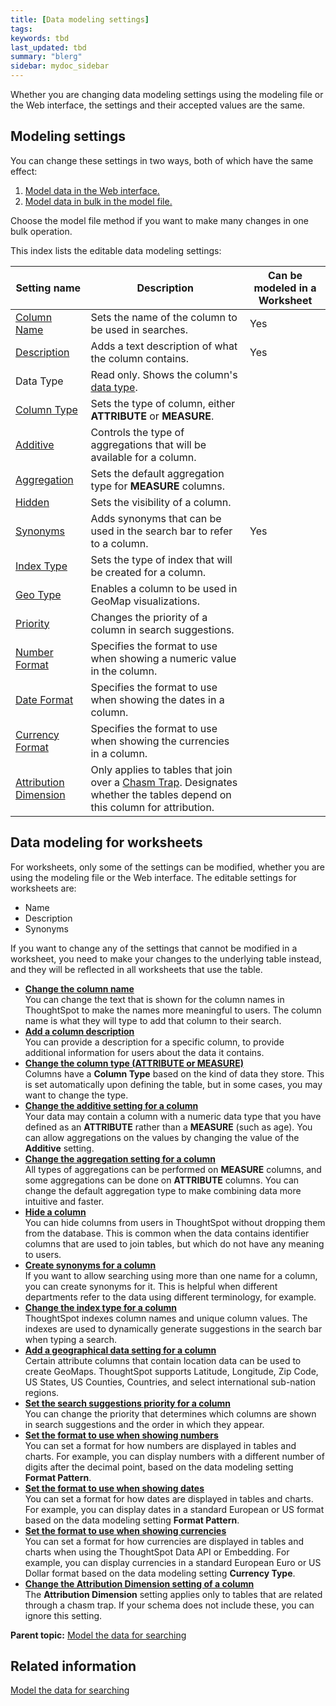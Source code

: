 ```yaml
---
title: [Data modeling settings]
tags: 
keywords: tbd
last_updated: tbd
summary: "blerg"
sidebar: mydoc_sidebar
---
```

Whether you are changing data modeling settings using the modeling file or the Web interface, the settings and their accepted values are the same.

## Modeling settings

You can change these settings in two ways, both of which have the same effect:

1.  [Model data in the Web interface.](../../shared/conrefs/../../admin/data_modeling/model_data_in_UI.html)
2.  [Model data in bulk in the model file.](../../shared/conrefs/../../admin/data_modeling/edit_model_file.html#)

Choose the model file method if you want to make many changes in one bulk operation.

This index lists the editable data modeling settings:

|Setting name|Description|Can be modeled in a Worksheet|
|------------|-----------|-----------------------------|
|[Column Name](change_column_names.html#)|Sets the name of the column to be used in searches.|Yes|
|[Description](change_column_description.html#)|Adds a text description of what the column contains.|Yes|
|Data Type|Read only. Shows the column's [data type](../loading/datatypes.html#).| |
|[Column Type](change_column_type.html#)|Sets the type of column, either **ATTRIBUTE** or **MEASURE**.| |
|[Additive](change_column_additive.html#)|Controls the type of aggregations that will be available for a column.| |
|[Aggregation](change_aggreg_type.html#)|Sets the default aggregation type for **MEASURE** columns.| |
|[Hidden](change_column_visibility.html#)|Sets the visibility of a column.| |
|[Synonyms](create_synonyms.html#)|Adds synonyms that can be used in the search bar to refer to a column.|Yes|
|[Index Type](change_index.html#)|Sets the type of index that will be created for a column.| |
|[Geo Type](model_geo_data.html#)|Enables a column to be used in GeoMap visualizations.| |
|[Priority](change_column_priority.html#)|Changes the priority of a column in search suggestions.| |
|[Number Format](set_format_pattern_numbers.html#)|Specifies the format to use when showing a numeric value in the column.| |
|[Date Format](set_format_pattern.html#)|Specifies the format to use when showing the dates in a column.| |
|[Currency Format](set_the_format_to_use_when_showing_currencies.html)|Specifies the format to use when showing the currencies in a column.| |
|[Attribution Dimension](attributable_dimension.html#)|Only applies to tables that join over a [Chasm Trap](../loading/chasm_trap.html#). Designates whether the tables depend on this column for attribution.| |

## Data modeling for worksheets

For worksheets, only some of the settings can be modified, whether you are using the modeling file or the Web interface. The editable settings for worksheets are:

-   Name
-   Description
-   Synonyms

If you want to change any of the settings that cannot be modified in a worksheet, you need to make your changes to the underlying table instead, and they will be reflected in all worksheets that use the table.

-   **[Change the column name](../../admin/data_modeling/change_column_names.html)**  
You can change the text that is shown for the column names in ThoughtSpot to make the names more meaningful to users. The column name is what they will type to add that column to their search.
-   **[Add a column description](../../admin/data_modeling/change_column_description.html)**  
You can provide a description for a specific column, to provide additional information for users about the data it contains.
-   **[Change the column type (ATTRIBUTE or MEASURE)](../../admin/data_modeling/change_column_type.html)**  
Columns have a **Column Type** based on the kind of data they store. This is set automatically upon defining the table, but in some cases, you may want to change the type.
-   **[Change the additive setting for a column](../../admin/data_modeling/change_column_additive.html)**  
Your data may contain a column with a numeric data type that you have defined as an **ATTRIBUTE** rather than a **MEASURE** (such as age). You can allow aggregations on the values by changing the value of the **Additive** setting.
-   **[Change the aggregation setting for a column](../../admin/data_modeling/change_aggreg_type.html)**  
All types of aggregations can be performed on **MEASURE** columns, and some aggregations can be done on **ATTRIBUTE** columns. You can change the default aggregation type to make combining data more intuitive and faster.
-   **[Hide a column](../../admin/data_modeling/change_column_visibility.html)**  
You can hide columns from users in ThoughtSpot without dropping them from the database. This is common when the data contains identifier columns that are used to join tables, but which do not have any meaning to users.
-   **[Create synonyms for a column](../../admin/data_modeling/create_synonyms.html)**  
If you want to allow searching using more than one name for a column, you can create synonyms for it. This is helpful when different departments refer to the data using different terminology, for example.
-   **[Change the index type for a column](../../admin/data_modeling/change_index.html)**  
ThoughtSpot indexes column names and unique column values. The indexes are used to dynamically generate suggestions in the search bar when typing a search.
-   **[Add a geographical data setting for a column](../../admin/data_modeling/model_geo_data.html)**  
Certain attribute columns that contain location data can be used to create GeoMaps. ThoughtSpot supports Latitude, Longitude, Zip Code, US States, US Counties, Countries, and select international sub-nation regions.
-   **[Set the search suggestions priority for a column](../../admin/data_modeling/change_column_priority.html)**  
You can change the priority that determines which columns are shown in search suggestions and the order in which they appear.
-   **[Set the format to use when showing numbers](../../admin/data_modeling/set_format_pattern_numbers.html)**  
You can set a format for how numbers are displayed in tables and charts. For example, you can display numbers with a different number of digits after the decimal point, based on the data modeling setting **Format Pattern**.
-   **[Set the format to use when showing dates](../../admin/data_modeling/set_format_pattern.html)**  
You can set a format for how dates are displayed in tables and charts. For example, you can display dates in a standard European or US format based on the data modeling setting **Format Pattern**.
-   **[Set the format to use when showing currencies](../../admin/data_modeling/set_the_format_to_use_when_showing_currencies.html)**  
You can set a format for how currencies are displayed in tables and charts when using the ThoughtSpot Data API or Embedding. For example, you can display currencies in a standard European Euro or US Dollar format based on the data modeling setting **Currency Type**.
-   **[Change the Attribution Dimension setting of a column](../../admin/data_modeling/attributable_dimension.html)**  
The **Attribution Dimension** setting applies only to tables that are related through a chasm trap. If your schema does not include these, you can ignore this setting.

**Parent topic:** [Model the data for searching](../../admin/data_modeling/semantic_modeling.html)

## Related information  


[Model the data for searching](semantic_modeling.html#)
